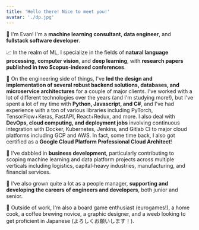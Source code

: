 ```yaml
---
title: 'Hello there! Nice to meet you!'
avatar: './dp.jpg'
---
```


👋 I'm Evan! I'm a **machine learning consultant**, **data engineer**, and **fullstack software developer**. 

📈 In the realm of ML, I specialize in the fields of **natural language processing**, **computer vision**, and **deep learning**, with **research papers published in two Scopus-indexed conferences**.

🔧 On the engineering side of things, I've **led the design and implementation of several robust backend solutions, databases, and microservice architectures** for a couple of major clients. I've worked with a lot of different technologies over the years (and I'm studying more!), but I've spent a lot of my time with **Python, Javascript, and C#**, and I've had experience with a ton of various libraries including PyTorch, TensorFlow+Keras, FastAPI, React+Redux, and more. I also deal with **DevOps, cloud computing, and deployment jobs** involving continuous integration with Docker, Kubernetes, Jenkins, and Gitlab CI to major cloud platforms including GCP and AWS. In fact, some time back, I also got certified as a **Google Cloud Platform Professional Cloud Architect**!

💼 I've dabbled in **business development**, particularly contributing to scoping machine learning and data platform projects across multiple verticals including logistics, capital-heavy industries, manufacturing, and financial services.

👥 I've also grown quite a lot as a people manager, **supporting and developing the careers of engineers and developers**, both junior and senior.

🎲 Outside of work, I'm also a board game enthusiast (eurogames!), a home cook, a coffee brewing novice, a graphic designer, and a weeb looking to get proficient in Japanese (よろしくお願いします！).
